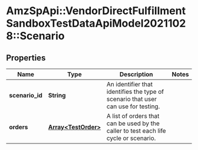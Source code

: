 # AmzSpApi::VendorDirectFulfillmentSandboxTestDataApiModel20211028::Scenario

## Properties
Name | Type | Description | Notes
------------ | ------------- | ------------- | -------------
**scenario_id** | **String** | An identifier that identifies the type of scenario that user can use for testing. | 
**orders** | [**Array&lt;TestOrder&gt;**](TestOrder.md) | A list of orders that can be used by the caller to test each life cycle or scenario. | 

